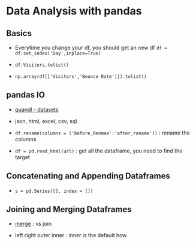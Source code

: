 # Data Analysis with pandas

## Basics

- Everytime you change your df, you should get an new df `df = df.set_index('Day',inplace=True)`

- `df.Visitors.tolist()`

- `np.array(df[['Visitors','Bounce Rate']]).tolist()`

## pandas IO

- [quandl - datasets](https://www.quandl.com)

- json, html, excel, csv, sql

- `df.rename(columns = ('before_Renmae':'after_rename'))` : rename the columns

- `df = pd.read_html(url)` : get all the dataframe, you need to find the target

## Concatenating and Appending Dataframes

- `s = pd.Series([], index = [])`

## Joining and Merging Dataframes

- [merge](http://pandas.pydata.org/pandas-docs/stable/merging.html) : vs join

- left right outer inner : inner is the default how
